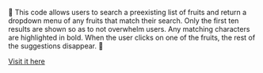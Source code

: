 🍎 This code allows users to search a preexisting list of fruits and return a
dropdown menu of any fruits that match their search. Only the first ten results
are shown so as to not overwhelm users. Any matching characters are highlighted
in bold. When the user clicks on one of the fruits, the rest of the suggestions
disappear. 🍏

[Visit it here](https://siennabee.github.io/FruitSearch/)
